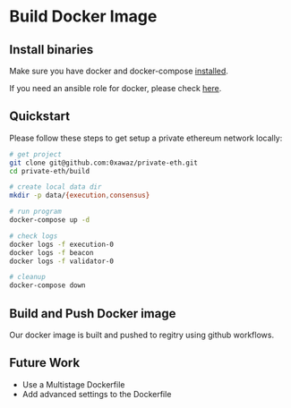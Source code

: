 # Build Docker Image

## Install binaries

Make sure you have docker and docker-compose [installed](https://docs.docker.com/engine/install/).

If you need an ansible role for docker, please check [here](https://github.com/0xawaz/awaz-penumbra-testnet/blob/main/infra/roles/docker/tasks/main.yml).

## Quickstart

Please follow these steps to get setup a private ethereum network locally:

```sh
# get project
git clone git@github.com:0xawaz/private-eth.git
cd private-eth/build

# create local data dir
mkdir -p data/{execution,consensus}

# run program
docker-compose up -d

# check logs
docker logs -f execution-0
docker logs -f beacon
docker logs -f validator-0

# cleanup
docker-compose down
```

## Build and Push Docker image

Our docker image is built and pushed to regitry using github workflows.

## Future Work

* Use a Multistage Dockerfile
* Add advanced settings to the Dockerfile